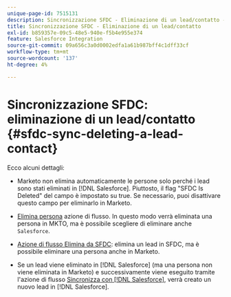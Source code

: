 ```yaml
---
unique-page-id: 7515131
description: Sincronizzazione SFDC - Eliminazione di un lead/contatto - Documentazione Marketo - Documentazione del prodotto
title: Sincronizzazione SFDC - Eliminazione di un lead/contatto
exl-id: b859357e-09c5-48e5-940e-f5b4e955e374
feature: Salesforce Integration
source-git-commit: 09a656c3a0d0002edfa1a61b987bff4c1dff33cf
workflow-type: tm+mt
source-wordcount: '137'
ht-degree: 4%

---
```


# Sincronizzazione SFDC: eliminazione di un lead/contatto {#sfdc-sync-deleting-a-lead-contact}

Ecco alcuni dettagli:

* Marketo non elimina automaticamente le persone solo perché i lead sono stati eliminati in [!DNL Salesforce]. Piuttosto, il flag &quot;SFDC Is Deleted&quot; del campo è impostato su true. Se necessario, puoi disattivare questo campo per eliminarlo in Marketo.
* [Elimina persona](/help/marketo/product-docs/core-marketo-concepts/smart-campaigns/flow-actions/delete-person.md) azione di flusso. In questo modo verrà eliminata una persona in MKTO, ma è possibile scegliere di eliminare anche `Salesforce`.

* [Azione di flusso Elimina da SFDC](/help/marketo/product-docs/core-marketo-concepts/smart-campaigns/salesforce-flow-actions/delete-person-from-sfdc.md): elimina un lead in SFDC, ma è possibile eliminare una persona anche in Marketo.
* Se un lead viene eliminato in [!DNL Salesforce] (ma una persona non viene eliminata in Marketo) e successivamente viene eseguito tramite l&#39;azione di flusso [Sincronizza con [!DNL Salesforce]](/help/marketo/product-docs/core-marketo-concepts/smart-campaigns/salesforce-flow-actions/sync-person-to-sfdc.md), verrà creato un nuovo lead in [!DNL Salesforce].

